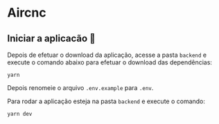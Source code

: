 # Aircnc

## Iniciar a aplicacão :checkered_flag:

Depois de efetuar o download da aplicação, acesse a pasta `backend` e execute o comando abaixo para efetuar o download das dependências:

```console
yarn
```

Depois renomeie o arquivo `.env.example` para `.env`.

Para rodar a aplicação esteja na pasta `backend` e execute o comando:

```console
yarn dev
```

